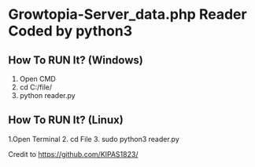 # Growtopia-Server_data.php Reader Coded by python3
## How To RUN It? (Windows)

1. Open CMD
2. cd C:/file/
3. python reader.py

## How To RUN It? (Linux)

1.Open Terminal
2. cd File
3. sudo python3 reader.py

Credit to https://github.com/KIPAS1823/
